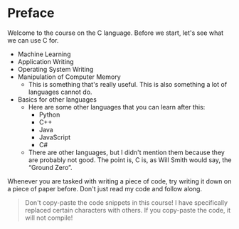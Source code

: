 # Preface
Welcome to the course on the C language. Before we start, let's see what we can use C for.

*   Machine Learning
*   Application Writing
*   Operating System Writing
*   Manipulation of Computer Memory
    *   This is something that's really useful. This is also something a lot of languages cannot do.
*   Basics for other languages
    *   Here are some other languages that you can learn after this:
        *   Python
        *   C++
        *   Java
        *   JavaScript
        *   C#
    *   There are other languages, but I didn't mention them because they are probably not good. The point is, C is, as Will Smith would say, the “Ground Zero”.

Whenever you are tasked with writing a piece of code, try writing it down on a piece of paper before. Don't just read my code and follow along.

> Don't copy-paste the code snippets in this course! I have specifically replaced certain characters with others. If you copy-paste the code, it will not compile!